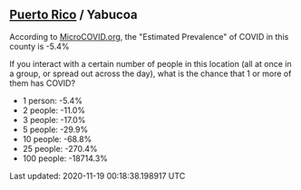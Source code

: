 
## [Puerto Rico](/united-states/puerto-rico) / Yabucoa

According to [MicroCOVID.org](http://microcovid.org),
the "Estimated Prevalence" of COVID in this county is -5.4%

If you interact with a certain number of people in this location
(all at once in a group, or spread out across the day), what is the chance that
1 or more of them has COVID?

- 1 person: -5.4%
- 2 people: -11.0%
- 3 people: -17.0%
- 5 people: -29.9%
- 10 people: -68.8%
- 25 people: -270.4%
- 100 people: -18714.3%

Last updated: 2020-11-19 00:18:38.198917 UTC
